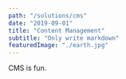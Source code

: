 ```yaml
---
path: "/solutions/cms"
date: "2019-09-01"
title: "Content Management"
subtitle: "Only write markdown"
featuredImage: "./earth.jpg"
---
```

CMS is fun.
